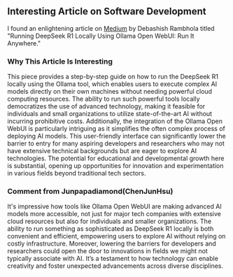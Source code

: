 ## Interesting Article on Software Development

I found an enlightening article on [Medium](https://medium.com/@debashishrambhola/running-deepseek-r1-locally-using-ollama-open-webui-run-it-anywhere-d13c258c94de) by Debashish Rambhola titled "Running DeepSeek R1 Locally Using Ollama Open WebUI: Run It Anywhere."

### Why This Article Is Interesting

This piece provides a step-by-step guide on how to run the DeepSeek R1 locally using the Ollama tool, which enables users to execute complex AI models directly on their own machines without needing powerful cloud computing resources. The ability to run such powerful tools locally democratizes the use of advanced technology, making it feasible for individuals and small organizations to utilize state-of-the-art AI without incurring prohibitive costs. Additionally, the integration of the Ollama Open WebUI is particularly intriguing as it simplifies the often complex process of deploying AI models. This user-friendly interface can significantly lower the barrier to entry for many aspiring developers and researchers who may not have extensive technical backgrounds but are eager to explore AI technologies. The potential for educational and developmental growth here is substantial, opening up opportunities for innovation and experimentation in various fields beyond traditional tech sectors.


### Comment from Junpapadiamond(ChenJunHsu)

It's impressive how tools like Ollama Open WebUI are making advanced AI models more accessible, not just for major tech companies with extensive cloud resources but also for individuals and smaller 
organizations. The ability to run something as sophisticated as DeepSeek R1 locally is both convenient and efficient, empowering users to explore AI without relying on costly infrastructure. 
Moreover, lowering the barriers for developers and researchers could open the door to innovations in fields we might not typically associate with AI. It’s a testament to how technology can enable 
creativity and foster unexpected advancements across diverse disciplines.

